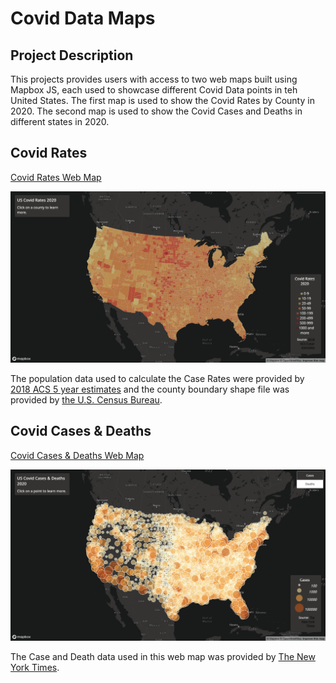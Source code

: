 # Covid Data Maps

## Project Description 

This projects provides users with access to two web maps built using Mapbox JS, each used to showcase different Covid Data points in teh United States. The first map is used to show the Covid Rates by County in 2020. The second map is used to show the Covid Cases and Deaths in different states in 2020.

## Covid Rates

[Covid Rates Web Map](https://ratikkoka.github.io/covid-data-maps/map1.html)

![Covid Rates Map](/img/map-1.png)

The population data used to calculate the Case Rates were provided by [2018 ACS 5 year estimates](https://data.census.gov/cedsci/table?g=0100000US%24050000&d=ACS%205-Year%20Estimates%20Data%20Profiles&tid=ACSDP5Y2018.DP05&hidePreview=true) and the county boundary shape file was provided by [the U.S. Census Bureau](https://www.census.gov/geographies/mapping-files/time-series/geo/carto-boundary-file.html).


## Covid Cases & Deaths

[Covid Cases & Deaths Web Map](https://ratikkoka.github.io/covid-data-maps/map1.html)

![Covid Cases & Deaths Map](/img/map-2.png)

The Case and Death data used in this web map was provided by [The New York Times](https://github.com/nytimes/covid-19-data/blob/43d32dde2f87bd4dafbb7d23f5d9e878124018b8/live/us-counties.csv).